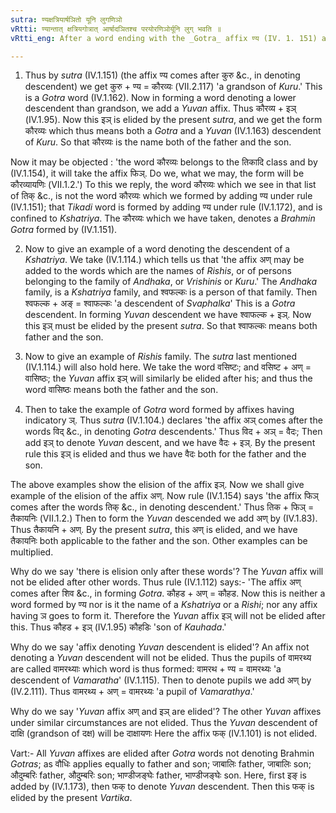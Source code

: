 ```yaml
---
sutra: ण्यक्षत्रियार्षञितो यूनि लुगणिञो
vRtti: ण्यान्तात् क्षत्रियगोत्रात् आर्षादञितश्च परयोरणिञोर्यूनि लुग् भवति ॥
vRtti_eng: After a word ending with the _Gotra_ affix ण्य (IV. 1. 151) and after a _Gotra_ word denoting the descendant of a _Kshatriya_ or a _Rishi_ (seer), and after a word a word ending with a _Gotra_ affix having an indicatory ञ्, the affix अण् and इञ् employed in forming युवन् (IV. 1. 163) descendants, are elided by the substitution of लुक् ॥

---
```

1. Thus by _sutra_ (IV.1.151) (the affix ण्य comes after कुरु &c., in denoting descendent) we get कुरु + ण्य = कौरव्यः (VII.2.117) 'a grandson of _Kuru_.' This is a _Gotra_ word (IV.1.162). Now in forming a word denoting a lower descendent than grandson, we add a _Yuvan_ affix. Thus कौरव्य + इञ् (IV.1.95). Now this इञ् is elided by the present _sutra_, and we get the form कौरव्यः which thus means both a _Gotra_ and a _Yuvan_ (IV.1.163) descendent of _Kuru_. So that कौरव्यः is the name both of the father and the son.

Now it may be objected : 'the word कौरव्यः belongs to the तिकादि class and by (IV.1.154), it will take the affix फिञ्. Do we, what we may, the form will be कौरव्यायणिः (VII.1.2.') To this we reply, the word कौरव्यः which we see in that list of तिक् &c., is not the word कौरव्यः which we formed by adding ण्य under rule (IV.1.151); that _Tikadi_ word is formed by adding ण्य under rule (IV.1.172), and is confined to _Kshatriya_. The कौरव्यः which we have taken, denotes a _Brahmin_ _Gotra_ formed by (IV.1.151).

2. Now to give an example of a word denoting the descendent of a _Kshatriya_. We take (IV.1.114.) which tells us that 'the affix अण् may be added to the words which are the names of _Rishis_, or of persons belonging to the family of _Andhaka_, or _Vrishinis_ or _Kuru_.' The _Andhaka_ family, is a _Kshatriya_ family, and श्वफल्कः is a person of that family. Then श्वफल्क + अङ् = श्वाफल्कः 'a descendent of _Svaphalka_' This is a _Gotra_ descendent. In forming _Yuvan_ descendent we have श्वाफल्क + इञ्. Now this इञ् must be elided by the present _sutra_. So that श्वाफल्कः means both father and the son.

3. Now to give an example of _Rishis_ family. The _sutra_ last mentioned (IV.1.114.) will also hold here. We take the word वसिष्टः; and वसिष्ट + अण् = वासिष्ठः; the _Yuvan_ affix इञ् will similarly be elided after his; and thus the word वासिष्ठः means both the father and the son.

4. Then to take the example of _Gotra_ word formed by affixes having indicatory ञ्. Thus _sutra_ (IV.1.104.) declares 'the affix अञ् comes after the words विद् &c., in denoting _Gotra_ descendents.' Thus विद + अञ् = वैदः; Then add इञ् to denote _Yuvan_ descent, and we have वैदः + इञ्. By the present rule this इञ् is elided and thus we have वैदः both for the father and the son.

The above examples show the elision of the affix इञ्. Now we shall give example of the elision of the affix अण्. Now rule (IV.1.154) says 'the affix फिञ् comes after the words तिक् &c., in denoting descendent.' Thus तिक + फिञ् = तैकायनिः (VII.1.2.) Then to form the _Yuvan_ descended we add अण् by (IV.1.83). Thus तैकायनि + अण्. By the present _sutra_, this अण् is elided, and we have तैकायनिः both applicable to the father and the son. Other examples can be multiplied.

Why do we say 'there is elision only after these words'? The _Yuvan_ affix will not be elided after other words. Thus rule (IV.1.112) says:- 'The affix अण् comes after शिव &c., in forming _Gotra_. कौहड + अण् = कौहड. Now this is neither a word formed by ण्य nor is it the name of a _Kshatriya_ or a _Rishi_; nor any affix having ञ goes to form it. Therefore the _Yuvan_ affix इञ् will not be elided after this. Thus कौहड + इञ् (IV.1.95) कौहडिः 'son of _Kauhada_.'

Why do we say 'affix denoting _Yuvan_ descendent is elided'? An affix not denoting a _Yuvan_ descendent will not be elided. Thus the pupils of वामरथ्य are called वामरथ्याः which word is thus formed: वामरथ + ण्य = वामरथ्यः 'a descendent of _Vamaratha_' (IV.1.115). Then to denote pupils we add अण् by (IV.2.111). Thus वामरथ्य + अण् = वामरथ्यः 'a pupil of _Vamarathya_.'

Why do we say '_Yuvan_ affix अण् and इञ् are elided'? The other _Yuvan_ affixes under similar circumstances are not elided. Thus the _Yuvan_ descendent of दाक्षि (grandson of दक्ष) will be दाक्षायणः Here the affix फक् (IV.1.101) is not elided.

Vart:- All _Yuvan_ affixes are elided after _Gotra_ words not denoting Brahmin _Gotras_; as वौधिः applies equally to father and son; जाबालिः father, जाबालिः son; औदुम्बरिः father, औदुम्बरिः son; भाण्डीजङ्घेः father, भाण्डीजङ्घेः son. Here, first इङ् is added by (IV.1.173), then फक् to denote _Yuvan_ descendent. Then this फक् is elided by the present _Vartika_.